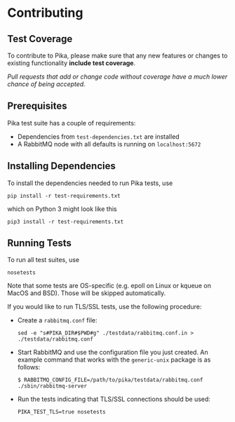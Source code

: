 # Contributing

## Test Coverage

To contribute to Pika, please make sure that any new features or changes
to existing functionality **include test coverage**.

*Pull requests that add or change code without coverage have a much lower chance
of being accepted.*


## Prerequisites

Pika test suite has a couple of requirements:

 * Dependencies from `test-dependencies.txt` are installed
 * A RabbitMQ node with all defaults is running on `localhost:5672`


## Installing Dependencies

To install the dependencies needed to run Pika tests, use

    pip install -r test-requirements.txt

which on Python 3 might look like this

    pip3 install -r test-requirements.txt


## Running Tests

To run all test suites, use

    nosetests

Note that some tests are OS-specific (e.g. epoll on Linux
or kqueue on MacOS and BSD). Those will be skipped
automatically.

If you would like to run TLS/SSL tests, use the following procedure:

* Create a `rabbitmq.conf` file:

    ```
    sed -e "s#PIKA_DIR#$PWD#g" ./testdata/rabbitmq.conf.in > ./testdata/rabbitmq.conf
    ```

* Start RabbitMQ and use the configuration file you just created. An example command
  that works with the `generic-unix` package is as follows:

    ```
    $ RABBITMQ_CONFIG_FILE=/path/to/pika/testdata/rabbitmq.conf ./sbin/rabbitmq-server
    ```

* Run the tests indicating that TLS/SSL connections should be used:

    ```
    PIKA_TEST_TLS=true nosetests
    ```

